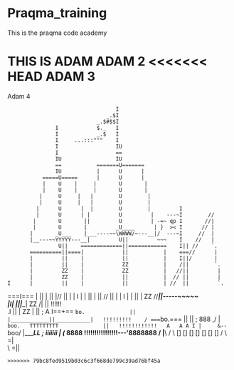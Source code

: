 # Praqma_training
This is the praqma code academy

THIS IS ADAM
ADAM 2
<<<<<<< HEAD
ADAM 3
=======
Adam 4

                                      I
                                   _.$I
                                _.$#$$I
                   I            $._   I
                   I            _.$   I
                   I     ...:::"""    I
                   I                  IU
                   I                  ==
                   IU                 IU
                   ==           =======U=======
                   IU           |      U      |
               =====U=====      |      U      |
               |    U    |     |       U       |
               |    U    |     |       U       |
              |     U     |   |        U        |
              |     U     |   |        U        |
             |      U      |  |        U        |         I
             |      U      | |         U         |    ---~I        //
            |       U       ||         U         | -=~ qp I       //|
            |       U       |         _U____      | }  >< I      // |
           |       _U___    |___----~~\WWWW/~---__|/  ---~I     //  |
           |__---~~YYYYY---__|         U||         ~~~    I    //   |
                    U||    =============||============    I|| //    `.
           ==========||====|            ||           |    ===//      |
           |         ||    |            ||           |    I||/       |
           |         ||    |            ZZ           |    /||        `.
           |         ZZ    |            ZZ           |   //||         |
           |         ZZ    |            ||           |  // ||         |
    I      |         ||    |            ||           | //  ||         `.
 ===I===   |         ||    |            ||           |//   ||          |
 |  I  |   |         ||    |            ||           //    ||          |
 |  I  |   |         ||    |            ZZ          //_____||_-----~~~~~\
 |__I__|   |_________||____|            ZZ          /|     ||     !!!!!! \
   .I                ||    |            ZZ           |     ||     ;  A I==+==
   `bo.              ||    |____________||___________|   !!!!!!!!!    /
   ===`bo.===        ||                 ||               ;   888    ,/
   |     `boo.   TTTTTTTTT              ||   !!!!!!!!!!!!   A   A A I
   |     &--`boo/        |______________LL   ;                 iiiiiii
   |     (___        8888 !!!!!!!!!!!!!!!!---'8888888            /
   |________\                                                   /
             \            []   []   []   []   []   []   []     /
              \                                               =|\
               \                                              =||
~~~~~~~~~~~~~~~~~~~~~~~~~~~~~~~~~~~~~~~~~~~~~~~~~~~~~~~~~~~~~~~~~~~~~~~~~
>>>>>>> 79bc8fed9519b03c6c3f668de799c39ad76bf45a
